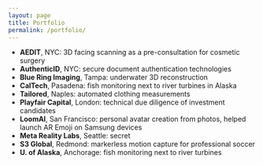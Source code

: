 ```yaml
---
layout: page
title: Portfolio 
permalink: /portfolio/
---
```


- **AEDIT**, NYC: 3D facing scanning as a pre-consultation for cosmetic surgery
- **AuthenticID**, NYC: secure document authentication technologies
- **Blue Ring Imaging**, Tampa: underwater 3D reconstruction
- **CalTech**, Pasadena: fish monitoring next to river turbines in Alaska
- **Tailored**, Naples: automated clothing measurements
- **Playfair Capital**, London: technical due diligence of investment candidates
- **LoomAI**, San Francisco: personal avatar creation from photos, helped launch AR Emoji on Samsung devices
- **Meta Reality Labs**, Seattle: secret
- **S3 Global**, Redmond: markerless motion capture for professional soccer
- **U. of Alaska**, Anchorage: fish monitoring next to river turbines

